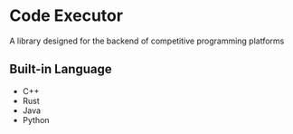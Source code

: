 # Code Executor

A library designed for the backend of competitive programming platforms

## Built-in Language

- C++
- Rust
- Java
- Python
